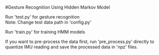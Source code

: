 #Gesture Recognition Using Hidden Markov Model

Run 'test.py' for gesture recognition  
Note: Change test data path in 'config.py'  
  
Run 'train.py' for training HMM models  

If you want to pre-process the data first, run 'pre_process.py' directly to quantize IMU reading and save the processed data in 'npz' files.

